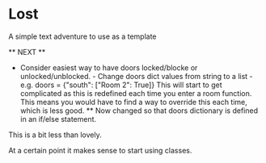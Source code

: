# Lost
A simple text adventure to use as a template


** NEXT **

* Consider easiest way to have doors locked/blocke or unlocked/unblocked.
      - Change doors dict values from string to a list
      - e.g. doors = {"south": ["Room 2": True]}
 This will start to get complicated as this is redefined each time you enter a room function.
 This means you would have to find a way to override this each time, which is less good.
 ** Now changed so that doors dictionary is defined in an if/else statement.
 
 This is a bit less than lovely.

 At a certain point it makes sense to start using classes. 
